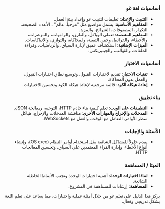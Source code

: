 <div dir="rtl">

### **أساسيات لغة غو**
- **التثبيت والإعداد**: تعليمات لتثبيت غو وإعداد بيئة العمل.
- **المفاهيم الأساسية**: يشمل مواضيع مثل "مرحباً، عالم" ، الأعداد الصحيحة، التكرار، المصفوفات، الشرائح، والمزيد.
- **المفاهيم المتقدمة**: تغطي الهياكل، والطرق، والواجهات، والمؤشرات، والأخطاء، والخرائط، وحقن التبعية، والمحاكاة، والتوازي، والانعاكاسات.
- **الميزات الإضافية**: استكشاف عميق لإدارة السياق، والرياضيات، وقراءة الملفات، والقوالب، والجينيريكس.

### **أساسيات الاختبار**
- **تقنيات الاختبار**: تقديم لاختبارات القبول، وتوسيع نطاق اختبارات القبول، والعمل بدون المحاكاة.
- **إعادة هيكلة الكود**: قائمة مرجعية لإعادة هيكلة الكود وتحسين الاختبارات.

### **بناء تطبيق**
- **التطبيقات على الويب**: تعلم كيفية بناء خادم HTTP، التوجيه، ومعالجة JSON.
- **المدخلات والإخراج والمهارات الأخرى**: مناقشة المدخلات والإخراج، هياكل سطر الأوامر، التعامل مع الوقت، والعمل مع WebSockets.

### **الأسئلة والإجابات**
- يقدم حلولاً للمشاكل الشائعة مثل استخدام أوامر النظام (OS exec)، وإنشاء أنواع الأخطاء، وإدارة القراء المعتمدين على السياق، وتحسين المعالجات HTTP.

### **الميتا / المساهمة**
- **لماذا اختبارات الوحدة**: أهمية اختبارات الوحدة وتجنب الأنماط الخاطئة الشائعة.
- **المساهمة**: إرشادات للمساهمة في المشروع.

يركز هذا الدليل على تعلم غو من خلال أمثلة عملية واختبارات، مما يساعد على تعلم اللغة بشكل تدريجي وفعال.
</div>